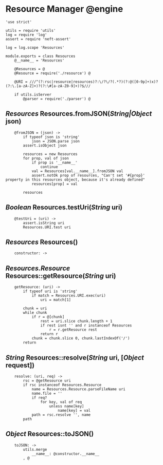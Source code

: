 Resource Manager @engine
========================

	'use strict'

	utils = require 'utils'
	log = require 'log'
	assert = require 'neft-assert'

	log = log.scope 'Resources'

	module.exports = class Resources
		@__name__ = 'Resources'

		@Resources = @
		@Resource = require('./resource') @

		@URI = ///^(?:rsc|resource|resources)?:\/?\/?(.*?)(?:@([0-9p]+)x)?(?:\.[a-zA-Z]+)?(?:\#[a-zA-Z0-9]+)?$///

		if utils.isServer
			@parser = require('./parser') @

*Resources* Resources.fromJSON(*String|Object* json)
----------------------------------------------------

		@fromJSON = (json) ->
			if typeof json is 'string'
				json = JSON.parse json
			assert.isObject json

			resources = new Resources
			for prop, val of json
				if prop is '__name__'
					continue
				val = Resources[val.__name__].fromJSON val
				assert.notOk prop of resources, "Can't set '#{prop}' property in this resources object, because it's already defined"
				resources[prop] = val

			resources

*Boolean* Resources.testUri(*String* uri)
-----------------------------------------

		@testUri = (uri) ->
			assert.isString uri
			Resources.URI.test uri

*Resources* Resources()
-----------------------

		constructor: ->

*Resources.Resource* Resources::getResource(*String* uri)
---------------------------------------------------------

		getResource: (uri) ->
			if typeof uri is 'string'
				if match = Resources.URI.exec(uri)
					uri = match[1]

			chunk = uri
			while chunk
				if r = @[chunk]
					rest = uri.slice chunk.length + 1
					if rest isnt '' and r instanceof Resources
						r = r.getResource rest
					return r
				chunk = chunk.slice 0, chunk.lastIndexOf('/')
			return

*String* Resources::resolve(*String* uri, [*Object* request])
-------------------------------------------------------------

		resolve: (uri, req) ->
			rsc = @getResource uri
			if rsc instanceof Resources.Resource
				name = Resources.Resource.parseFileName uri
				name.file = ''
				if req?
					for key, val of req
						unless name[key]
							name[key] = val
				path = rsc.resolve '', name
			path

*Object* Resources::toJSON()
----------------------------

		toJSON: ->
			utils.merge
				__name__: @constructor.__name__
			, @
